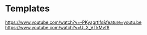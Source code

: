 # Templates


https://www.youtube.com/watch?v=-PKyagrtIfs&feature=youtu.be
https://www.youtube.com/watch?v=ULX_VTkMvf8
